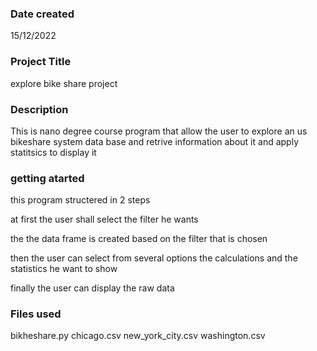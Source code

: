 

### Date created
15/12/2022 

### Project Title
explore bike share project

### Description
This is nano degree course program that allow the user to explore an us bikeshare system data base and retrive information about it and apply statitsics to display it 


### getting atarted
this program structered in 2 steps

at first the user shall select the filter he wants 

the the data frame is created based on the filter that is chosen

then the user can select from several options the calculations and the statistics he want to show 

finally the user can display the raw data 



### Files used
bikheshare.py 
chicago.csv
new_york_city.csv
washington.csv



